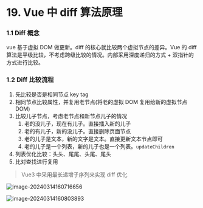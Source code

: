 # 19. Vue 中 diff 算法原理

### 1.1 Diff 概念

vue 基于虚拟 DOM 做更新。diff 的核心就比较两个虚拟节点的差异。Vue 的 diff 算法是平级比较，不考虑跨级比较的情况。内部采用深度递归的方式 + 双指针的方式进行比较。

### 1.2 Diff 比较流程

1. 先比较是否是相同节点 key tag
2. 相同节点比较属性，并复用老节点(将老的虚拟 DOM 复用给新的虚拟节点 DOM)
3. 比较儿子节点，考虑老节点和新节点儿子的情况
   1. 老的没儿子，现在有儿子。直接插入新的儿子
   2. 老的有儿子，新的没儿子。直接删除页面节点
   3. 老的儿子是文本，新的文字是文本。直接更新文本节点即可
   4. 老的儿子是一个列表，新的儿子也是一个列表。`updateChildren`
4. 列表优化比较：头头、尾尾、头尾、尾头
5. 比对查找进行复用

> Vue3 中采用最长递增子序列来实现 diff 优化

![image-20240314160716656](https://raw.githubusercontent.com/xuchp/typora-pics/main/images/image-20240314160716656.png)

![image-20240314160803893](https://raw.githubusercontent.com/xuchp/typora-pics/main/images/image-20240314160803893.png)
